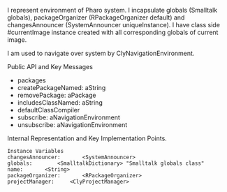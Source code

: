 I represent environment of Pharo system. I incapsulate globals (Smalltalk globals), packageOrganizer (RPackageOrganizer  default) and changesAnnouncer (SystemAnnouncer uniqueInstance). I have class side #currentImage instance created with all corresponding globals of current image.

I am used to navigate over system by ClyNavigationEnvironment.

Public API and Key Messages

- packages
- createPackageNamed: aString
- removePackage: aPackage
- includesClassNamed: aString 
- defaultClassCompiler
- subscribe: aNavigationEnvironment
- unsubscribe: aNavigationEnvironment

Internal Representation and Key Implementation Points.

    Instance Variables
	changesAnnouncer:		<SystemAnnouncer>
	globals:		<SmalltalkDictionary> "Smalltalk globals class"
	name:		<String>
	packageOrganizer:		<RPackageOrganizer>
	projectManager:		<ClyProjectManager>